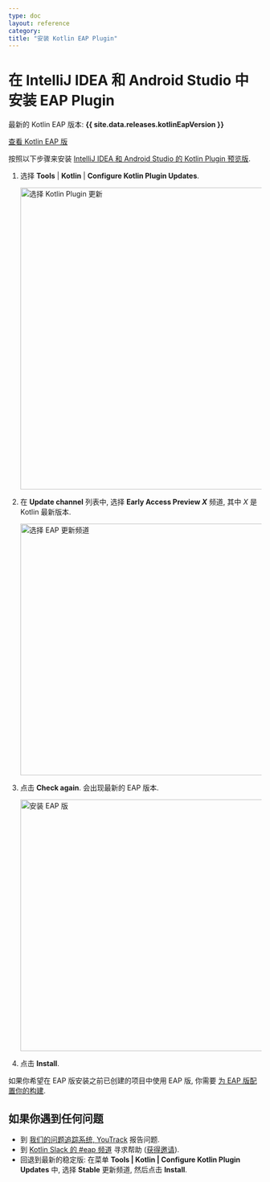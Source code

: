 ```yaml
---
type: doc
layout: reference
category:
title: "安装 Kotlin EAP Plugin"
---
```


# 在 IntelliJ IDEA 和 Android Studio 中安装 EAP Plugin 

<microformat>
    <p>最新的 Kotlin EAP 版本: <strong>{{ site.data.releases.kotlinEapVersion }}</strong></p>
    <p><a href="eap.html#build-details">查看 Kotlin EAP 版</a></p>
</microformat>

按照以下步骤来安装 [IntelliJ IDEA 和 Android Studio 的 Kotlin Plugin 预览版](eap.html#build-details).

1. 选择 **Tools** \| **Kotlin** \| **Configure Kotlin Plugin Updates**. 

   <img src="/assets/docs/images/eap/idea-kotlin-plugin-updates.png" alt="选择 Kotlin Plugin 更新" width="600"/>
    
3. 在 **Update channel** 列表中, 选择 **Early Access Preview *X*** 频道, 其中 *X* 是 Kotlin 最新版本.

    <img src="/assets/docs/images/eap/idea-kotlin-update-channel.png" alt="选择 EAP 更新频道" width="500"/>

4. 点击 **Check again**. 会出现最新的 EAP 版本.

    <img src="/assets/docs/images/eap/idea-latest-kotlin-eap.png" alt="安装 EAP 版" width="500"/>

5. 点击 **Install**. 

如果你希望在 EAP 版安装之前已创建的项目中使用 EAP 版, 你需要 [为 EAP 版配置你的构建](configure-build-for-eap.html). 

## 如果你遇到任何问题

* 到 [我们的问题追踪系统, YouTrack](https://kotl.in/issue) 报告问题.
* 到 [Kotlin Slack 的 #eap 频道](https://app.slack.com/client/T09229ZC6/C0KLZSCHF) 寻求帮助
  ([获得邀请](https://surveys.jetbrains.com/s3/kotlin-slack-sign-up)).
* 回退到最新的稳定版: 在菜单 **Tools | Kotlin | Configure Kotlin Plugin Updates** 中,
  选择 **Stable** 更新频道, 然后点击 **Install**.
